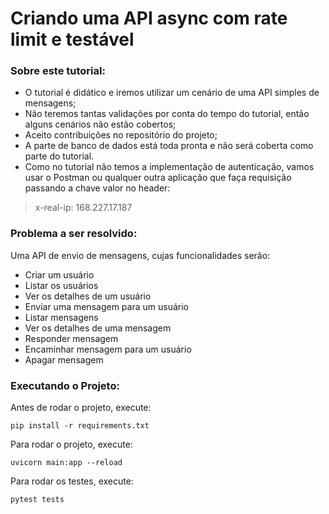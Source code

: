 #  Criando uma API async com rate limit e testável

###  Sobre este tutorial:

-  O tutorial é didático e iremos utilizar um cenário de uma API simples de mensagens;
-  Não teremos tantas validações por conta do tempo do tutorial, então alguns cenários não estão cobertos;
-  Aceito contribuições no repositório do projeto;
-  A parte de banco de dados está toda pronta e não será coberta como parte do tutorial.
-  Como no tutorial não temos a implementação de autenticação, vamos usar o Postman ou qualquer outra aplicação que faça requisição passando a chave valor no header:

> x-real-ip: 168.227.17.187

###  Problema a ser resolvido:

Uma API de envio de mensagens, cujas funcionalidades serão:

-  Criar um usuário
-  Listar os usuários
-  Ver os detalhes de um usuário
-  Enviar uma mensagem para um usuário
-  Listar mensagens
-  Ver os detalhes de uma mensagem
-  Responder mensagem
-  Encaminhar mensagem para um usuário
-  Apagar mensagem

### Executando o Projeto:

Antes de rodar o projeto, execute:

```
pip install -r requirements.txt
```

Para rodar o projeto, execute:

```
uvicorn main:app --reload
```

Para rodar os testes, execute:

```
pytest tests
```
